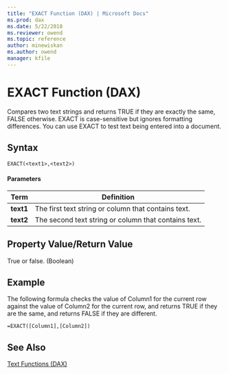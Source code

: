 ```yaml
---
title: "EXACT Function (DAX) | Microsoft Docs"
ms.prod: dax
ms.date: 5/22/2018
ms.reviewer: owend
ms.topic: reference
author: minewiskan
ms.author: owend
manager: kfile
---
```

# EXACT Function (DAX)
Compares two text strings and returns TRUE if they are exactly the same, FALSE otherwise. EXACT is case-sensitive but ignores formatting differences. You can use EXACT to test text being entered into a document.  
  
## Syntax  
  
```  
EXACT(<text1>,<text2>)  
```  
  
#### Parameters  
  
|Term|Definition|  
|--------|--------------|  
|**text1**|The first text string or column that contains text.|  
|**text2**|The second text string or column that contains text.|  
  
## Property Value/Return Value  
True or false. (Boolean)  
  
## Example  
The following formula checks the value of Column1 for the current row against the value of Column2 for the current row, and returns TRUE if they are the same, and returns FALSE if they are different.  
  
```  
=EXACT([Column1],[Column2])  
```  
  
## See Also  
[Text Functions &#40;DAX&#41;](text-functions-dax.md)  
  

